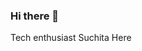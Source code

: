 ### Hi there 👋
Tech enthusiast Suchita Here
<!--
**Such6/Such6** is a ✨ _special_ ✨ repository because its `README.md` (this file) appears on your GitHub profile.

Here are some ideas to get you started:

- 🔭 I’m currently working on an android project
- 🌱 I’m currently learning quantum computing and artificial learning
- 👯 I’m looking to collaborate on creative projects
- 🤔 I’m looking for help with website designing and app development

-->
